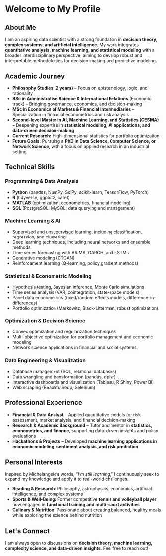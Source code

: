# Welcome to My Profile  

## About Me  

I am an aspiring data scientist with a strong foundation in **decision theory, complex systems, and artificial intelligence**. My work integrates **quantitative analysis, machine learning, and statistical modeling** with a broader interdisciplinary perspective, aiming to develop robust and interpretable methodologies for decision-making and predictive modeling.  

## Academic Journey  

- **Philosophy Studies (2 years)** – Focus on epistemology, logic, and rationality  
- **BSc in Administrative Science & International Relations** (Economic track) – Bridging governance, economics, and decision-making  
- **MSc in Economics of Markets & Financial Intermediaries** – Specialization in financial econometrics and risk analysis  
- **Second-level Master in AI, Machine Learning, and Statistics (CESMA)** – Deepening expertise in **statistical modeling, AI applications, and data-driven decision-making**  
- **Current Research:** High-dimensional statistics for portfolio optimization  
- **Future Goals:** Pursuing a **PhD in Data Science, Computer Science, or Network Science**, with a focus on applied research in an industrial setting  

## Technical Skills  

### Programming & Data Analysis  
- **Python** (pandas, NumPy, SciPy, scikit-learn, TensorFlow, PyTorch)  
- **R** (tidyverse, ggplot2, caret)  
- **MATLAB** (optimization, econometrics, financial modeling)  
- **SQL** (PostgreSQL, MySQL, data querying and management)  

### Machine Learning & AI  
- Supervised and unsupervised learning, including classification, regression, and clustering  
- Deep learning techniques, including neural networks and ensemble methods  
- Time series forecasting with ARIMA, GARCH, and LSTMs  
- Generative modeling (CTGAN)  
- Reinforcement learning (Q-learning, policy gradient methods)  

### Statistical & Econometric Modeling  
- Hypothesis testing, Bayesian inference, Monte Carlo simulations  
- Time series analysis (VAR, cointegration, state-space models)  
- Panel data econometrics (fixed/random effects models, difference-in-differences)  
- Portfolio optimization (Markowitz, Black-Litterman, robust optimization)  

### Optimization & Decision Science  
- Convex optimization and regularization techniques  
- Multi-objective optimization for portfolio management and economic modeling  
- Network science applications in financial and social systems  

### Data Engineering & Visualization  
- Database management (SQL, relational databases)  
- Data wrangling and transformation (pandas, dplyr)  
- Interactive dashboards and visualization (Tableau, R Shiny, Power BI)  
- Web scraping (BeautifulSoup, Selenium)  

## Professional Experience  

- **Financial & Data Analyst** – Applied quantitative models for risk assessment, market analysis, and financial decision-making  
- **Research & Academic Background** – Tutor and mentor in **statistics, econometrics, and finance**, supporting data-driven insights and policy evaluations  
- **Hackathons & Projects** – Developed **machine learning applications in economic modeling, sentiment analysis, and risk prediction**  

## Personal Interests  

Inspired by Michelangelo’s words, *"I’m still learning,"* I continuously seek to expand my knowledge and apply it to real-world challenges.  

- **Reading & Research:** Philosophy, astrophysics, economics, artificial intelligence, and complex systems  
- **Sports & Well-Being:** Former competitive **tennis and volleyball player**, now engaged in **functional training and multi-sport activities**  
- **Culinary & Nutrition:** Passionate about creating balanced, healthy meals while exploring the science behind nutrition  

## Let's Connect  

I am always open to discussions on **decision theory, machine learning, complexity science, and data-driven insights**. Feel free to reach out!  


